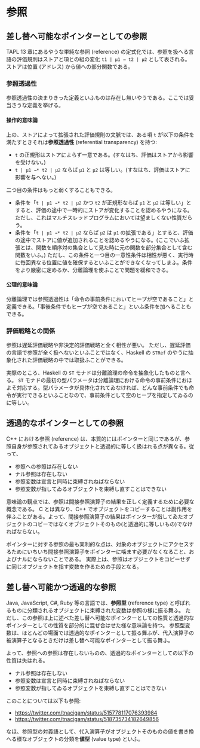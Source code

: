 # 参照

## 差し替へ可能なポインターとしての参照

TAPL 13 章にあるやうな単純な参照 (reference) の定式化では、参照を扱へる言語の評価規則はストアと項との組の変化 `t1 | μ1 → t2 | μ2` として表される。
ストアは位置 (アドレス) から値への部分関数である。

### 参照透過性

参照透過性の決まりきった定義といふものは存在し無いやうである。ここでは妥当さうな定義を挙げる。

#### 操作的意味論

上の、ストアによって拡張された評価規則の文脈では、ある項 `t` が以下の条件を満たすときそれは**参照透過性** (referential transparency) を持つ:

- `t` の正規形はストアによらず一意である。(すなはち、評価はストアから影響を受けない。)
- `t | μ1 →* t2 | μ2` ならば `μ1` と `μ2` は等しい。(すなはち、評価はストアに影響を与へない。)

二つ目の条件はもっと弱くすることもできる。

- 条件を「`t | μ1 →* t2 | μ2` かつ `t2` が正規形ならば `μ1` と `μ2` は等しい」とすると、評価の途中で一時的にストアが変化することを認めるやうになる。ただし、これはマルチスレッドプログラムにおいては望ましくない性質だらう。
- 条件を「`t | μ1 →* t2 | μ2` ならば `μ2` は `μ1` の拡張である」とすると、評価の途中でストアに値が追加されることを認めるやうになる。(ここでいふ拡張とは、関数を順序対の集合として見た時に元の関数を部分集合として含む関数をいふ。) ただし、この条件と一つ目の一意性条件は相性が悪く、実行時に毎回異なる位置に値を確保するといふことができなくなってしまふ。条件をより厳密に定めるか、分離論理を使ふことで問題を緩和できる。

#### 公理的意味論

分離論理では参照透過性は「命令の事前条件においてヒープが空であること」と定義できる。「事後条件でもヒープが空であること」といふ条件を加へることもできる。

### 評価戦略との関係

参照は遅延評価戦略や非決定的評価戦略と全く相性が悪い。
ただし、遅延評価の言語で参照が全く扱へないといふことではなく、Haskell の `STRef` のやうに抽象化された評価戦略の中では取扱ふことができる。

実際のところ、Haskell の `ST` モナドは分離論理の命令を抽象化したものと言へる。
`ST` モナドの最初の型パラメータは分離論理における命令の事前条件におほよそ対応する。型パラメータが具体化されてゐなければ、どんな事前条件でも命令が実行できるといふことなので、事前条件として空のヒープを指定してゐるのに等しい。

## 透過的なポインターとしての参照

C++ における参照 (reference) は、本質的にはポインターと同じであるが、参照自身が参照されてゐるオブジェクトと透過的に等しく扱はれる点が異なる。従って、

- 参照への参照は存在しない
- ナル参照は存在しない
- 参照変数は宣言と同時に束縛されねばならない
- 参照変数が指してゐるオブジェクトを束縛し直すことはできない

意味論の観点では、参照は間接参照演算子の結果を正しく定義するために必要な概念である。
C とは異なり、C++ でオブジェクトをコピーすることは副作用を伴ふことがある。よって、間接参照演算子の結果はポインターが指してゐたオブジェクトのコピーではなくオブジェクトそのもの(と透過的に等しいもの)でなければならない。

ポインターに対する参照の最も実利的な点は、対象のオブジェクトにアクセスするためにいちいち間接参照演算子をポインターに噛ます必要がなくなること、およびナルにならないことである。
実際上は、参照はオブジェクトをコピーせずに同じオブジェクトを指す変数を作るための手段となる。

## 差し替へ可能かつ透過的な参照

Java, JavaScript, C#, Ruby 等の言語では、**参照型** (reference type)
と呼ばれるものに分類されるオブジェクトに束縛された変数は参照の様に振る舞ふ。
ただし、この参照は上に述べた差し替へ可能なポインターとしての性質と透過的なポインターとしての性質を部分的に混ぜ合はせた様な意味論を持つ。 
参照型変数は、ほとんどの場面では透過的なポインターとして振る舞ふが、代入演算子の被演算子となるときだけは差し替へ可能なポインターとして振る舞ふ。

よって、参照への参照は存在しないものの、透過的なポインターとしての以下の性質は失はれる。

- ナル参照は存在しない
- 参照変数は宣言と同時に束縛されねばならない
- 参照変数が指してゐるオブジェクトを束縛し直すことはできない

このことについては以下も参照:

- https://twitter.com/tnacigam/status/515778117076393984
- https://twitter.com/tnacigam/status/518735734182649856

なほ、参照型の対義語として、代入演算子がオブジェクトそのものの値を書き換へる様なオブジェクトの分類を**値型** (value type) といふ。
